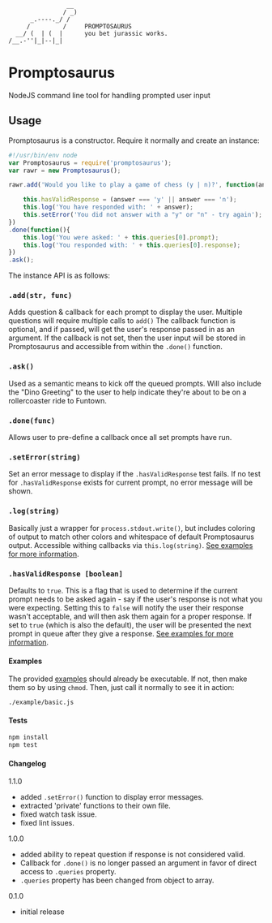 
                    __
                   / _)
          _.----._/ /
         /         /     PROMPTOSAURUS
      __/ (  | (  |      you bet jurassic works.
    /__.-''|_|--|_|



# Promptosaurus
NodeJS command line tool for handling prompted user input

## Usage
Promptosaurus is a constructor. Require it normally and create an instance:

```javascript
#!/usr/bin/env node
var Promptosaurus = require('promptosaurus');
var rawr = new Promptosaurus();

rawr.add('Would you like to play a game of chess (y | n)?', function(answer){

    this.hasValidResponse = (answer === 'y' || answer === 'n');
    this.log('You have responded with: ' + answer);
    this.setError('You did not answer with a "y" or "n" - try again');
})
.done(function(){
    this.log('You were asked: ' + this.queries[0].prompt);
    this.log('You responded with: ' + this.queries[0].response);
})
.ask();
```
The instance API is as follows:

### `.add(str, func)`
Adds question & callback for each prompt to display the user.
Multiple questions will require multiple calls to `add()`
The callback function is optional, and if passed, will get the user's response passed in as an argument.
If the callback is not set, then the user input will be stored in Promptosaurus and accessible from within the `.done()` function.

### `.ask()`
Used as a semantic means to kick off the queued prompts.
Will also include the "Dino Greeting" to the user to help indicate they're about to be on a rollercoaster ride to Funtown.

### `.done(func)`
Allows user to pre-define a callback once all set prompts have run.

### `.setError(string)`
Set an error message to display if the `.hasValidResponse` test fails.
If no test for `.hasValidResponse` exists for current prompt, no error message
will be shown.

### `.log(string)`
Basically just a wrapper for `process.stdout.write()`, but includes coloring of output to match other colors and whitespace of default Promptosaurus output. Accessible withing callbacks via `this.log(string)`.
[See examples for more information](https://github.com/otterthecat/promptosaurus/tree/master/examples).

### `.hasValidResponse [boolean]`
Defaults to `true`. This is a flag that is used to determine if the current prompt needs to be asked again - say if the user's response is not what you were expecting. Setting this to `false` will notify the user their response wasn't acceptable, and will then ask them again for a proper response. If set to `true` (which is also the default), the user will be presented the next prompt in queue after they give a response.
[See examples for more information](https://github.com/otterthecat/promptosaurus/tree/master/examples).

#### Examples
The provided [examples](https://github.com/otterthecat/promptosaurus/tree/master/examples) should already be executable.
If not, then make them so by using `chmod`. Then, just call it normally to see it in action:

`./example/basic.js`

#### Tests
```javascript
npm install
npm test
````
#### Changelog
1.1.0
 * added `.setError()` function to display error messages.
 * extracted 'private' functions to their own file.
 * fixed watch task issue.
 * fixed lint issues.

1.0.0
 * added ability to repeat question if response is not considered valid.
 * Callback for `.done()` is no longer passed an argument in favor of direct access to `.queries` property.
 * `.queries` property has been changed from object to array.

0.1.0
 * initial release
